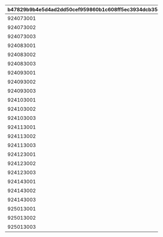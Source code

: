 |b47829b9b4e5d4ad2dd50cef959860b1c608ff5ec3934dcb35d2cb92f11228ae|2ad9a424df89313b93d562fa48689731018220b74b39eb53cafe0c9f7ee0e2fb|c22309bc69e61c6730da3491496526cf350491dda100bbaa031d11117a4fa76b|c5d9cdeb4226c229c4145e62894db479ca25a9ed8aa9eebd55bae4c091270075|ee03d9fee8c65015541ad7717fd0f6648c6011274e763f8f210311db7134b286|df391a4615d19ebe3a6fd87a06a1c0513680e6badc3154861ec10795281b61e5|e49404cf9fac1bcb127be72b5702180a2388f50622369bacd5b77e3f8124fcf0|3f4ab93b9746374fcb57e27f97aac587e7dec8b763b926887edf4b25ae9914ef|ec41942af7727168e45a2a9f79794a66e90da9294139276ab67407d7d175570f|b7446d8a2ecbcf42c6035fc1587fb7088d7a420faec77b87c2ef2c0f2050bafe|77ed077053c55650a62cdfd622f9ece09e22ee49c9422a87e5d3a190175892e1|07d0bc16e0e423caac3ac0245aa58bcf5684791cf687a81ff1d28f323023080b|69bc66d8581ffc9268b0124afe3e80bf707f3b78ab8f644f0d6743b5f30fbde0|aafaa18b98a96099c60f8e4578ac58f5f02aadaa35aee6b73aca41902e72fe85|232daf74c295e3c65aa56a0e8aa3cf096056aeea5c15a79fc64b7e22154d4682|
| --- | --- | --- | --- | --- | --- | --- | --- | --- | --- | --- | --- | --- | --- | --- |
|924073001|92407010|前哨クエスト|0|25|8|90|96|0|924070100|924072001|1|92407020|92407|6|
|924073002|92407020|前哨クエスト|92407010|25|8|90|96|0|924070200|924072002|2|92407030|92407|6|
|924073003|92407030|前哨クエスト|92407020|25|8|90|96|0|924070300|924072003|3|0|92407|6|
|924083001|92408010|前哨クエスト|0|25|25|90|540|0|924080100|924082001|1|92408020|92408|25|
|924083002|92408020|前哨クエスト|92408010|25|25|90|540|0|924080200|924082002|2|92408030|92408|25|
|924083003|92408030|前哨クエスト|92408020|25|25|90|540|0|924080300|924082003|3|0|92408|25|
|924093001|92409010|前哨クエスト|0|25|25|90|540|0|924090100|924092001|1|92409020|92409|25|
|924093002|92409020|前哨クエスト|92409010|25|25|90|540|0|924090200|924092002|2|92409030|92409|25|
|924093003|92409030|前哨クエスト|92409020|25|25|90|540|0|924090300|924092003|3|0|92409|25|
|924103001|92410010|前哨クエスト|0|25|25|90|540|0|924100100|924102001|1|92410020|92410|25|
|924103002|92410020|前哨クエスト|92410010|25|25|90|540|0|924100200|924102002|2|92410030|92410|25|
|924103003|92410030|前哨クエスト|92410020|25|25|90|540|0|924100300|924102003|3|0|92410|25|
|924113001|92411010|前哨クエスト|0|25|25|90|540|0|924110100|924112001|1|92411020|92411|25|
|924113002|92411020|前哨クエスト|92411010|25|25|90|540|0|924110200|924112002|2|92411030|92411|25|
|924113003|92411030|前哨クエスト|92411020|25|25|90|540|0|924110300|924112003|3|0|92411|25|
|924123001|92412010|前哨クエスト|0|25|25|90|540|0|924120100|924122001|1|92412020|92412|25|
|924123002|92412020|前哨クエスト|92412010|25|25|90|540|0|924120200|924122002|2|92412030|92412|25|
|924123003|92412030|前哨クエスト|92412020|25|25|90|540|0|924120300|924122003|3|0|92412|25|
|924143001|92414010|前哨クエスト|0|25|25|90|540|0|924140100|924142001|1|92414020|92414|25|
|924143002|92414020|前哨クエスト|92414010|25|25|90|540|0|924140200|924142002|2|92414030|92414|25|
|924143003|92414030|前哨クエスト|92414020|25|25|90|540|0|924140300|924142003|3|0|92414|25|
|925013001|92501010|前哨クエスト|0|25|25|90|540|0|925010100|925012001|1|92501020|92413|25|
|925013002|92501020|前哨クエスト|92501010|25|25|90|540|0|925010200|925012002|2|92501030|92413|25|
|925013003|92501030|前哨クエスト|92501020|25|25|90|540|0|925010300|925012003|3|0|92413|25|